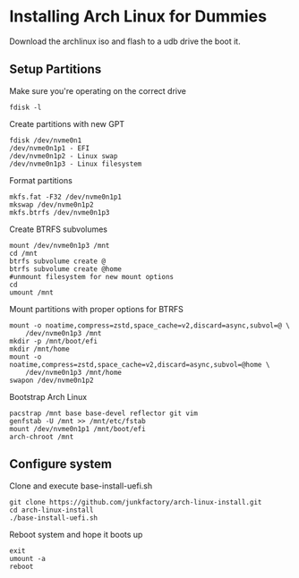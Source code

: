 # Installing Arch Linux for Dummies
Download the archlinux iso and flash to a udb drive the boot it.

## Setup Partitions
Make sure you're operating on the correct drive
```
fdisk -l
```
Create partitions with new GPT
```
fdisk /dev/nvme0n1
/dev/nvme0n1p1 - EFI
/dev/nvme0n1p2 - Linux swap
/dev/nvme0n1p3 - Linux filesystem
```
Format partitions
```
mkfs.fat -F32 /dev/nvme0n1p1
mkswap /dev/nvme0n1p2
mkfs.btrfs /dev/nvme0n1p3
```
Create BTRFS subvolumes
```
mount /dev/nvme0n1p3 /mnt
cd /mnt
btrfs subvolume create @
btrfs subvolume create @home
#unmount filesystem for new mount options
cd
umount /mnt
```
Mount partitions with proper options for BTRFS
```
mount -o noatime,compress=zstd,space_cache=v2,discard=async,subvol=@ \
    /dev/nvme0n1p3 /mnt
mkdir -p /mnt/boot/efi
mkdir /mnt/home
mount -o noatime,compress=zstd,space_cache=v2,discard=async,subvol=@home \
    /dev/nvme0n1p3 /mnt/home
swapon /dev/nvme0n1p2
```

Bootstrap Arch Linux
```
pacstrap /mnt base base-devel reflector git vim
genfstab -U /mnt >> /mnt/etc/fstab
mount /dev/nvme0n1p1 /mnt/boot/efi
arch-chroot /mnt
```
## Configure system
Clone and execute base-install-uefi.sh
```
git clone https://github.com/junkfactory/arch-linux-install.git
cd arch-linux-install
./base-install-uefi.sh
```
Reboot system and hope it boots up
```
exit
umount -a
reboot
```